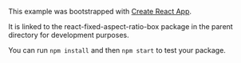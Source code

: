This example was bootstrapped with [Create React App](https://github.com/facebook/create-react-app).

It is linked to the react-fixed-aspect-ratio-box package in the parent directory for development purposes.

You can run `npm install` and then `npm start` to test your package.
